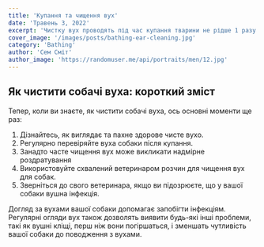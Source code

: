 ```yaml
---
title: 'Купання та чищення вух'
date: 'Травень 3, 2022'
excerpt: 'Чистку вух проводять під час купання тварини не рідше 1 разу на 2 тижні'
cover_image: '/images/posts/bathing-ear-cleaning.jpg'
category: 'Bathing'
author: 'Сем Сміт'
author_image: 'https://randomuser.me/api/portraits/men/12.jpg'
---
```


## Як чистити собачі вуха: короткий зміст
Тепер, коли ви знаєте, як чистити собачі вуха, ось основні моменти ще раз:

1. Дізнайтесь, як виглядає та пахне здорове чисте вухо.
2. Регулярно перевіряйте вуха собаки після купання.
3. Занадто часте чищення вух може викликати надмірне роздратування
4. Використовуйте схвалений ветеринаром розчин для чищення вух для собак.
5. Зверніться до свого ветеринара, якщо ви підозрюєте, що у вашої собаки вушна інфекція.

Догляд за вухами вашої собаки допомагає запобігти інфекціям. Регулярні огляди вух також дозволять виявити будь-які інші проблеми, такі як вушні кліщі, перш ніж вони погіршаться, і зменшать чутливість вашої собаки до поводження з вухами.

